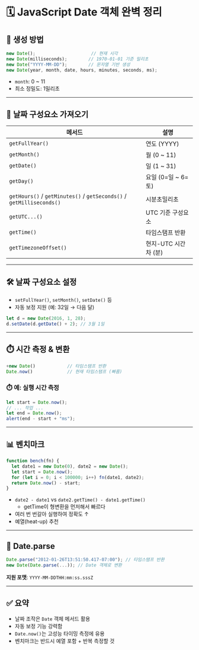 # 🗓️ JavaScript Date 객체 완벽 정리

## 📌 생성 방법

```js
new Date();                     // 현재 시각
new Date(milliseconds);        // 1970-01-01 기준 밀리초
new Date("YYYY-MM-DD");        // 문자열 기반 생성
new Date(year, month, date, hours, minutes, seconds, ms);
```

- `month`: 0 ~ 11
- 최소 정밀도: 1밀리초

---

## 📅 날짜 구성요소 가져오기

| 메서드 | 설명 |
|--------|------|
| `getFullYear()` | 연도 (YYYY) |
| `getMonth()` | 월 (0 ~ 11) |
| `getDate()` | 일 (1 ~ 31) |
| `getDay()` | 요일 (0=일 ~ 6=토) |
| `getHours()` / `getMinutes()` / `getSeconds()` / `getMilliseconds()` | 시분초밀리초 |
| `getUTC...()` | UTC 기준 구성요소 |
| `getTime()` | 타임스탬프 반환 |
| `getTimezoneOffset()` | 현지-UTC 시간차 (분) |

---

## 🛠️ 날짜 구성요소 설정

- `setFullYear()`, `setMonth()`, `setDate()` 등
- 자동 보정 지원 (예: 32일 → 다음 달)

```js
let d = new Date(2016, 1, 28);
d.setDate(d.getDate() + 2); // 3월 1일
```

---

## ⏱️ 시간 측정 & 변환

```js
+new Date()            // 타임스탬프 반환
Date.now()             // 현재 타임스탬프 (빠름)
```

### ⏱️ 예: 실행 시간 측정

```js
let start = Date.now();
// ... 작업 ...
let end = Date.now();
alert(end - start + "ms");
```

---

## 📊 벤치마크

```js
function bench(fn) {
  let date1 = new Date(0), date2 = new Date();
  let start = Date.now();
  for (let i = 0; i < 100000; i++) fn(date1, date2);
  return Date.now() - start;
}
```

- `date2 - date1` vs `date2.getTime() - date1.getTime()`
  - getTime이 형변환을 먼저해서 빠르다
- 여러 번 번갈아 실행하여 정확도 ↑
- 예열(heat-up) 추천

---

## 🧪 Date.parse

```js
Date.parse("2012-01-26T13:51:50.417-07:00"); // 타임스탬프 반환
new Date(Date.parse(...)); // Date 객체로 변환
```

**지원 포맷**: `YYYY-MM-DDTHH:mm:ss.sssZ`

---

## ✅ 요약

- 날짜 조작은 `Date` 객체 메서드 활용
- 자동 보정 기능 강력함
- `Date.now()`는 고성능 타이밍 측정에 유용
- 벤치마크는 반드시 예열 포함 + 반복 측정할 것
